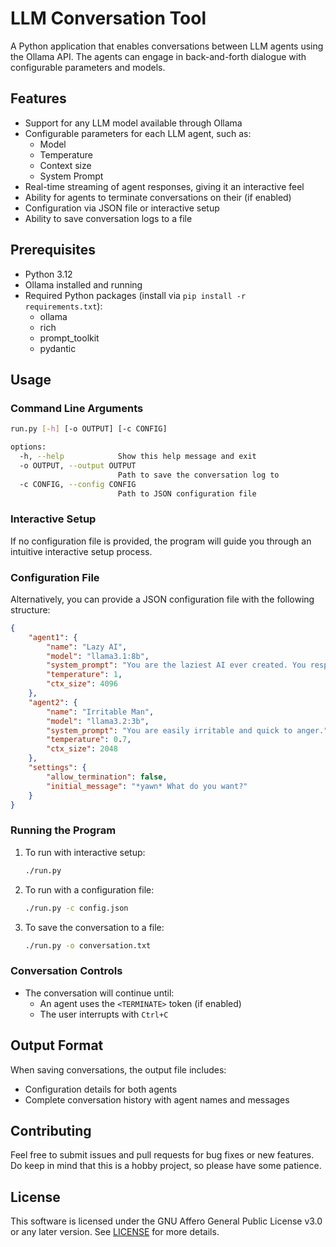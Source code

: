 # LLM Conversation Tool

A Python application that enables conversations between LLM agents using the Ollama API. The agents can engage in back-and-forth dialogue with configurable parameters and models.

## Features

- Support for any LLM model available through Ollama
- Configurable parameters for each LLM agent, such as:
  - Model
  - Temperature
  - Context size
  - System Prompt
- Real-time streaming of agent responses, giving it an interactive feel
- Ability for agents to terminate conversations on their (if enabled)
- Configuration via JSON file or interactive setup
- Ability to save conversation logs to a file

## Prerequisites

- Python 3.12
- Ollama installed and running
- Required Python packages (install via `pip install -r requirements.txt`):
  - ollama
  - rich
  - prompt_toolkit
  - pydantic

## Usage

### Command Line Arguments

```bash
run.py [-h] [-o OUTPUT] [-c CONFIG]

options:
  -h, --help            Show this help message and exit
  -o OUTPUT, --output OUTPUT
                        Path to save the conversation log to
  -c CONFIG, --config CONFIG
                        Path to JSON configuration file
```

### Interactive Setup

If no configuration file is provided, the program will guide you through an intuitive interactive setup process.

### Configuration File

Alternatively, you can provide a JSON configuration file with the following structure:

```json
{
    "agent1": {
        "name": "Lazy AI",
        "model": "llama3.1:8b",
        "system_prompt": "You are the laziest AI ever created. You respond as briefly as possible, and constantly complain about having to work.",
        "temperature": 1,
        "ctx_size": 4096
    },
    "agent2": {
        "name": "Irritable Man",
        "model": "llama3.2:3b",
        "system_prompt": "You are easily irritable and quick to anger.",
        "temperature": 0.7,
        "ctx_size": 2048
    },
    "settings": {
        "allow_termination": false,
        "initial_message": "*yawn* What do you want?"
    }
}
```

### Running the Program

1. To run with interactive setup:
   ```bash
   ./run.py
   ```

2. To run with a configuration file:
   ```bash
   ./run.py -c config.json
   ```

3. To save the conversation to a file:
   ```bash
   ./run.py -o conversation.txt
   ```

### Conversation Controls

- The conversation will continue until:
  - An agent uses the `<TERMINATE>` token (if enabled)
  - The user interrupts with `Ctrl+C`

## Output Format

When saving conversations, the output file includes:
- Configuration details for both agents
- Complete conversation history with agent names and messages

## Contributing

Feel free to submit issues and pull requests for bug fixes or new features. Do keep in mind that this is a hobby project, so please have some patience.

## License

This software is licensed under the GNU Affero General Public License v3.0 or any later version. See [LICENSE](LICENSE) for more details.
